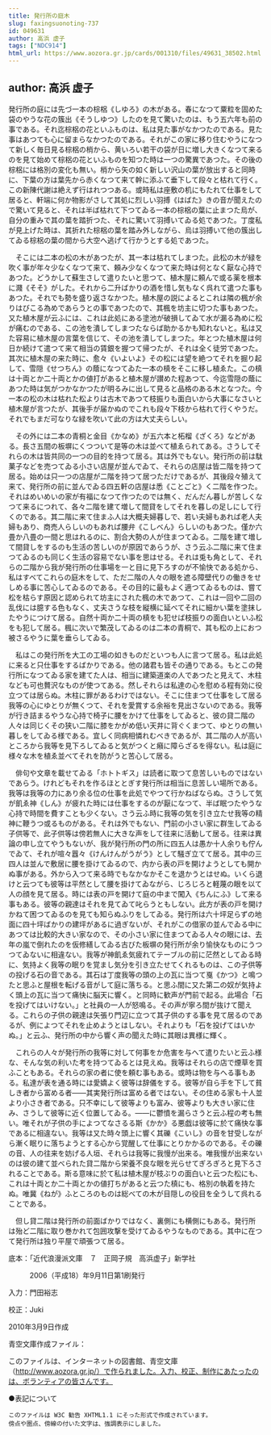 ```yaml
---
title: 発行所の庭木
slug: faxingsuonoting-737
id: 049631
author: 高浜 虚子
tags: ["NDC914"]
html_url: https://www.aozora.gr.jp/cards/001310/files/49631_38502.html
---
```


## author: 高浜 虚子

発行所の庭には先づ一本の棕梠《しゆろ》の木がある。春になつて粟粒を固めた袋のやうな花の簇出《そうしゆつ》したのを見て驚いたのは、もう五六年も前の事である。それ迄棕梠の花といふものは、私は見た事がなかつたのである。見た事はあつても心に留まらなかつたのである。それがこの家に移り住むやうになつて新しく毎日見る棕梠の梢から、黄いろい若干の袋が日に増し大きくなつて来るのを見て始めて棕梠の花といふものを知つた時は一つの驚異であつた。その後の棕梠には格別の変化も無い。梢から矢の如く新しい沢山の葉が放出すると同時に、下葉の方は葉先から赤くなつて来て幹に添ふて垂下して段々と枯れて行く。この新陳代謝は絶えず行はれつつある。或時私は座敷の机にもたれて仕事をして居ると、軒端に何か物影がさして其処に烈しい羽搏《はばた》きの音が聞えたので驚いて見ると、それは半ば枯れて下つてゐる一本の棕梠の葉に止まつた烏が、自分の重みで其の葉を踏折つた、それに驚いて羽搏いてゐる処であつた。丁度私が見上げた時は、其折れた棕梠の葉を踏み外しながら、烏は羽搏いて他の簇出してゐる棕梠の葉の間から大空へ逃げて行かうとする処であつた。

　そこには二本の松の木があつたが、其一本は枯れてしまつた。此松の木が緑を吹く事が年々少なくなつて来て、頼み少なくなつて来た時は何となく厭な心持であつた。どうかして蘇生さして遣りたいと思つて、植木屋に頼んで或る薬を根本に濺《そそ》がした。それから二升ばかりの酒を惜し気もなく呉れて遣つた事もあつた。それでも勢を盛り返さなかつた。植木屋の説によるとこれは隣の楓が余りはびこる為めであらうとの事であつたので、其楓を坊主に切つた事もあつた。又た植木屋が云ふには、これは此処にある塗池が破損してゐて水が漏る為めに松が痛むのである、この池を潰してしまつたならば助かるかも知れないと。私は又た容易に植木屋の言葉を信じて、その池を潰してしまつた。年とつた植木屋は何日か続けて遣つて来て相当の賃銀を握つて帰つたが、それは全く徒労であつた。其次に植木屋の来た時に、愈々《いよいよ》その松には望を絶つてそれを掘り起して、雪隠《せつちん》の蔭になつてゐた一本の槙をそこに移し植ゑた。この槙は十両とか二十両とかの値打があると植木屋が讃めた程あつて、今迄雪隠の蔭にあつた時は気がつかなかつたが明るみに出して見ると品格のある木となつた。今一本の松の木は枯れた松よりは古木であつて枝振りも面白いから大事になさいと植木屋が言つたが、其後手が届かぬのでこれも段々下枝から枯れて行くやうだ。それでもまだ可なりな緑を吹いて此の方は大丈夫らしい。

　その外には二本の青桐と金目《かなめ》が五六本と柘榴《ざくろ》などがある。長さ五間の板塀にくつついて是等の木は並べて植ゑられてある。さうしてそれらの木は皆共同の一つの目的を持つて居る。其は外でもない。発行所の前は駄菓子などを売つてゐる小さい店屋が並んでゐて、それらの店屋は皆二階を持つて居る。始めは只一つの店屋が二階を持つて居つただけであるが、其後段々殖えて来て、発行所の前に並んでゐる四五軒の店屋は悉《ことごと》く二階を作つた。それはめいめいの家が有福になつて作つたのでは無く、だんだん暮しが苦しくなつて来るにつれて、各々二階を建て増して間貸をしてそれを暮しの足しにして行くのである。其二階に来て住まふ人は大概夫婦暮しで、若い夫婦もあれば老人夫婦もあり、商売人らしいのもあれば腰弁《こしべん》らしいのもあつた。僅か六畳か八畳の一間と思はれるのに、割合大勢の人が住まつてゐる。二階を建て増して間貸しをするのも生活の苦しいのが原因であらうが、さう云ふ二階に来て住まつてゐるのも同じく生活の容易でない事を思はせる。それは兎も角として、それらの二階から我が発行所の仕事場を一と目に見下ろすのが不愉快である処から、私はすべてこれらの庭木をして、ただ二階の人々の眼を遮る障壁代りの働きをせしめる事に苦心してゐるのである。その目的に最もよく適つてゐるものは、嘗て松を枯らす原因と認められて坊主にされた楓の木であつて、これは一回や二回の乱伐には臆する色もなく、丈夫さうな枝を縦横に延べてそれに細かい葉を塗抹したやうにつけて居る。自然十両か二十両の槙をも犯せば枝振りの面白いといふ松をも犯して居る。楓に次いで繁茂してゐるのは二本の青桐で、其も松の上におつ被さるやうに葉を垂らしてゐる。

　私はこの発行所を大工の工場の如きものだといつも人に言つて居る。私は此処に来ると只仕事をするばかりである。他の諸君も皆その通りである。もとこの発行所になつてゐる家を建てた人は、相当に建築道楽の人であつたと見えて、木柱なども可也贅沢なものが使つてある。然しそれらは私達の心を慰める程有効に役立つては居らぬ。木柱に罪があるわけではない。そこに住まつて仕事をして居る我等の心にゆとりが無くつて、それを愛賞する余裕を見出さないのである。我等が行き詰まるやうな心持で椅子に腰をかけて仕事をしてゐると、彼の貸二階の人々は同じくその狭い二階に膝をかがめ低い天井に背ぐくまつて、ゆとりの無い暮しをしてゐる様である。宜しく同病相憐れむべきであるが、其二階の人が高いところから我等を見下ろしてゐると気がつくと癪に障らざるを得ない。私は庭に様々な木を植ゑ並べてそれを防がうと苦心して居る。

　俳句や文章を載せてゐる「ホトトギス」は読者に取つて息苦しいものではないであらう。けれどもそれを作るほととぎす発行所は相当に息苦しい場所である。我等は我等の力にあり余る位の仕事を此処でやつて行かねばならぬ。さうして気が飢ゑ神《しん》が疲れた時には仕事をするのが厭になつて、半ば眠つたやうな心持で時間を費すことも少くない。さう云ふ時に我等の気を引き立たせ我等の精神に鞭うつ或るものがある。それは外でもない、門前の小さい家に群生してゐる子供等で、此子供等は傍若無人に大きな声をして往来に活動して居る。往来は異論の申し立てやうもないが、我が発行所の門の所に四五人は愚か十人余りも佇んでゐて、それが喧々囂々《けんけんがうがう》として騒ぎ立てて居る。其中の三四人は並んで敷居に腰を掛けてゐるので、内から表の戸を開けようとしても開かぬ事がある。外から入つて来る時でもなかなかそこを退かうとはせぬ。いくら退けと云つても彼等は平然として腰を掛けてゐながら、じろじろと軽蔑の眼を以て人の顔を見て居る。時には表の戸を開けて庭の中まで闖入《ちんにふ》して来る事もある。彼等の親達はそれを見てゐて叱らうともしない。此方が表の戸を開けかねて困つてゐるのを見ても知らぬふりをしてゐる。発行所は六十坪足らずの地面に四十坪ばかりの建坪があるに過ぎないが、それがこの借家の並んでゐる中にあつては比較的大きい家なので、その小さい家に住まつてゐる人々の眼には、去年の嵐で倒れたのを仮修繕してゐる古びた板塀の発行所が余り愉快なものにうつつてゐないに相違ない。我等が神飢ゑ気疲れてテーブルの前に茫然としてゐる時に、気持よく我等の眠りを覚まし気分を引き立たせてくれるものは、この子供等の投げる石の音である。其石は丁度我等の頭の上の瓦に当つて戛《かつ》と鳴つたと思ふと屋根を転げる音がして庭に落ちる。と思ふ間に又た第二の奴が気持よく頭上の瓦に当つて痛快に脳天に響く。と同時に歓声が門前で起る。此場合「石を投げてはいけない。」と社員の一人が怒鳴る。その声が寧ろ間が抜けて聞える。これらの子供の親達は矢張り門辺に立つて其子供のする事を見て居るのであるが、例によつてそれを止めようとはしない。それよりも「石を投げてはいかぬ。」と云ふ、発行所の中から響く声の聞えた時に其眼は異様に輝く。

　これらの人々が発行所の我等に対して何事をか危害を与へて遣りたいと云ふ様な、そんな気の利いた考を持つてゐるとは見えぬ。我等はそれらの店で煙草を買ふこともある。それらの家の者に使を頼む事もある。或時は物を与へる事もある。私達が表を通る時には愛嬌よく彼等は辞儀をする。彼等が自ら手を下して貧しき者から富める者――其実発行所は富める者ではない。その住める家も十人並より小さき者である。只不幸にして彼等よりも富み、彼等よりも大きい家に住み、さうして彼等に近く位置してゐる。――に鬱憤を漏らさうと云ふ程の考も無い。唯それが子供の手によつてなさるる斯《かか》る悪戯は彼等に於て痛快な事であるに相違ない。我等は又た時々頭上に響く其礫《こいし》の音を甘受しながら漸く眠りに落ちようとする心から覚醒して仕事にとりかかるのである。その礫の音、人の往来を妨げる人垣、それらは我等に我慢が出来る。唯我慢が出来ないのは彼の建て並べられた貸二階から栄養不良な眼を光らせてぎろぎろと見下ろされることである。斯る意味に於て私は植木屋が枝ぶりの面白いと云つた松にも、これは十両とか二十両とかの値打ちがあると云つた槙にも、格別の執着を持たぬ。唯冀《ねが》ふところのものは総べての木が目隠しの役目を全うして呉れることである。

　但し貸二階は発行所の前面ばかりではなく、裏側にも横側にもある。発行所は殆ど二階に取り巻かれて包囲攻撃を受けてゐるやうなものである。其中に在つて発行所は独り平屋で頑張つて居る。













底本：「近代浪漫派文庫　７　正岡子規　高浜虚子」新学社


　　　2006（平成18）年9月11日第1刷発行

入力：門田裕志

校正：Juki

2010年3月9日作成

青空文庫作成ファイル：

このファイルは、インターネットの図書館、青空文庫（http://www.aozora.gr.jp/）で作られました。入力、校正、制作にあたったのは、ボランティアの皆さんです。











●表記について


	このファイルは W3C 勧告 XHTML1.1 にそった形式で作成されています。
	傍点や圏点、傍線の付いた文字は、強調表示にしました。
